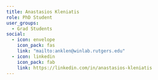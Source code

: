 ```yaml
---
title: Anastasios Kleniatis
role: PhD Student
user_groups:
  - Grad Students
social:
  - icon: envelope
    icon_pack: fas
    link: "mailto:anklen@winlab.rutgers.edu"
  - icon: linkedin
    icon_pack: fab
    link: https://linkedin.com/in/anastasios-kleniatis
---
```

